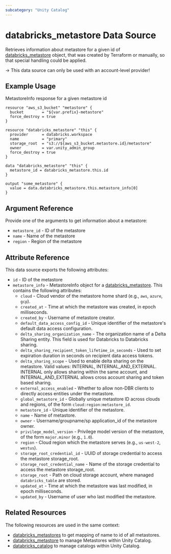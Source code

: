 ```yaml
---
subcategory: "Unity Catalog"
---
```

# databricks_metastore Data Source

Retrieves information about metastore for a given id of [databricks_metastore](../resources/metastore.md) object, that was created by Terraform or manually, so that special handling could be applied.

-> This data source can only be used with an account-level provider!

## Example Usage

MetastoreInfo response for a given metastore id

```hcl
resource "aws_s3_bucket" "metastore" {
  bucket        = "${var.prefix}-metastore"
  force_destroy = true
}

resource "databricks_metastore" "this" {
  provider      = databricks.workspace
  name          = "primary"
  storage_root  = "s3://${aws_s3_bucket.metastore.id}/metastore"
  owner         = var.unity_admin_group
  force_destroy = true
}

data "databricks_metastore" "this" {
  metastore_id = databricks_metastore.this.id
}

output "some_metastore" {
  value = data.databricks_metastore.this.metastore_info[0]
}
```

## Argument Reference

Provide one of the arguments to get information about a metastore:

* `metastore_id` - ID of the metastore
* `name` - Name of the metastore
* `region` - Region of the metastore

## Attribute Reference

This data source exports the following attributes:

* `id` - ID of the metastore
* `metastore_info` - MetastoreInfo object for a [databricks_metastore](../resources/metastore.md). This contains the following attributes:
  * `cloud` - Cloud vendor of the metastore home shard (e.g., `aws`, `azure`, `gcp`).
  * `created_at` - Time at which the metastore was created, in epoch milliseconds.
  * `created_by` - Username of metastore creator.
  * `default_data_access_config_id` - Unique identifier of the metastore's default data access configuration.
  * `delta_sharing_organization_name` - The organization name of a Delta Sharing entity. This field is used for Databricks to Databricks sharing.
  * `delta_sharing_recipient_token_lifetime_in_seconds` - Used to set expiration duration in seconds on recipient data access tokens.
  * `delta_sharing_scope` - Used to enable delta sharing on the metastore. Valid values: INTERNAL, INTERNAL_AND_EXTERNAL. INTERNAL only allows sharing within the same account, and INTERNAL_AND_EXTERNAL allows cross account sharing and token based sharing.
  * `external_access_enabled` - Whether to allow non-DBR clients to directly access entities under the metastore.
  * `global_metastore_id` - Globally unique metastore ID across clouds and regions, of the form `cloud:region:metastore_id`.
  * `metastore_id` - Unique identifier of the metastore.
  * `name` - Name of metastore.
  * `owner` - Username/groupname/sp application_id of the metastore owner.
  * `privilege_model_version` - Privilege model version of the metastore, of the form `major.minor` (e.g., `1.0`).
  * `region` - Cloud region which the metastore serves (e.g., `us-west-2`, `westus`).
  * `storage_root_credential_id` - UUID of storage credential to access the metastore storage_root.
  * `storage_root_credential_name` - Name of the storage credential to access the metastore storage_root.
  * `storage_root` - Path on cloud storage account, where managed `databricks_table` are stored.
  * `updated_at` - Time at which the metastore was last modified, in epoch milliseconds.
  * `updated_by` - Username of user who last modified the metastore.

## Related Resources

The following resources are used in the same context:

* [databricks_metastores](./metastores.md) to get mapping of name to id of all metastores.
* [databricks_metastore](../resources/metastore.md) to manage Metastores within Unity Catalog.
* [databricks_catalog](../resources/catalog.md) to manage catalogs within Unity Catalog.
